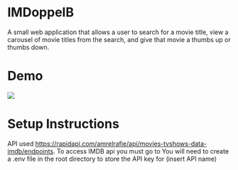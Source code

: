 # IMDoppelB

A small web application that allows a user to search for a movie title, view a carousel of movie titles from the search, and give that movie a thumbs up or thumbs down.

# Demo
![](IMDoppelBDemo.gif)



# Setup Instructions

API used https://rapidapi.com/amrelrafie/api/movies-tvshows-data-imdb/endpoints. 
To access IMDB api you must go to 
You will need to create a .env file in the root directory to store the API key for (insert API name)